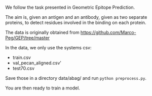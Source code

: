 We follow the task presented in Geometric Epitope Prediction.

The aim is, given an antigen and an antibody, given as two separate proteins, to detect residues involved in the binding
on each protein.

The data is originally obtained from https://github.com/Marco-Peg/GEP/tree/master

In the data, we only use the systems csv:
- train.csv
- val_pecan_aligned.csv'
- test70.csv

Save those in a directory data/abag/ and run `python preprocess.py`.

You are then ready to train a model.